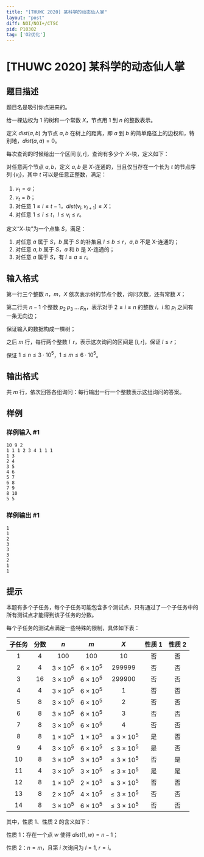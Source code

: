 ```yaml
---
title: "[THUWC 2020] 某科学的动态仙人掌"
layout: "post"
diff: NOI/NOI+/CTSC
pid: P10302
tag: ['O2优化']
---
```

# [THUWC 2020] 某科学的动态仙人掌
## 题目描述

题目名是吸引你点进来的。

给一棵边权为 $1$ 的树和一个常数 $X$，节点用 $1$ 到 $n$ 的整数表示。

定义 $dist(a,b)$ 为节点 $a,b$ 在树上的距离，即 $a$ 到 $b$ 的简单路径上的边权和，特别地，$dist(a,a) = 0$。  

每次查询的时候给出一个区间 $[l,r]$，查询有多少个 $X$-块，定义如下：  

对任意两个节点 $a,b$，定义 $a,b$ 是 $X$-连通的，当且仅当存在一个长为 $t$ 的节点序列 $\{v_i\}$，其中 $t$ 可以是任意正整数，满足：  

1. $v_1=a$；  
2. $v_t=b$；  
3. 对任意 $1\le i\le t-1$，$dist(v_i,v_{i+1})\le X$； 
4. 对任意 $1\le i\le t$，$l\le v_i\le r$。  

定义“$X$-块”为一个点集 $S$，满足：  

1. 对任意 $a$ 属于 $S$，$b$ 属于 $S$ 的补集且 $l\le b \le r$，$a,b$ 不是 X-连通的；
2. 对任意 $a,b$ 属于 $S$，$a$ 和 $b$ 是 X-连通的；
3. 对任意 $a$ 属于 $S$，有 $l\le a \le r$。
## 输入格式

第一行三个整数 $n$，$m$，$X$ 依次表示树的节点个数，询问次数，还有常数 $X$；

第二行共 $n-1$ 个整数 $p_2\;p_3\;\dots\;p_n$，表示对于 $2 \le i\le n$ 的整数 $i$，$i$ 和 $p_i$ 之间有一条无向边；

保证输入的数据构成一棵树；

之后 $m$ 行，每行两个整数 $l\;\;r$，表示这次询问的区间是 $[l,r]$，保证 $l \le r$；

保证 $1 \le n\le 3\cdot 10^5$，$1 \le m\le 6\cdot 10^5$。
## 输出格式

共 $m$ 行，依次回答各组询问：每行输出一行一个整数表示这组询问的答案。
## 样例

### 样例输入 #1
```
10 9 2
1 1 1 2 3 4 1 1 1
1 3
2 4
3 5
4 6
5 7
6 8
7 9
8 10
5 5

```
### 样例输出 #1
```
1
1
2
3
3
3
2
1
1

```
## 提示

本题有多个子任务，每个子任务可能包含多个测试点，只有通过了一个子任务中的所有测试点才能得到该子任务的分数。

每个子任务的测试点满足一些特殊的限制，具体如下表：

|子任务|分数|$n$|$m$|$X$|性质 1|性质 2|
|:----:|:----:|:----:|:----:|:----:|:----:|:----:|
|$1$|$4$|$100$|$100$|$10$|否|否|
|$2$|$4$|$3\times 10 ^ 5$|$6\times 10 ^ 5$|$299999$|否|否|
|$3$|$16$|$3\times 10 ^ 5$|$6\times 10 ^ 5$|$299900$|否|否|
|$4$|$4$|$3\times 10 ^ 5$|$6\times 10 ^ 5$|$1$|否|否|
|$5$|$8$|$3\times 10 ^ 5$|$6\times 10 ^ 5$|$2$|否|否|
|$6$|$8$|$3\times 10 ^ 5$|$6\times 10 ^ 5$|$3$|否|否|
|$7$|$8$|$3\times 10 ^ 5$|$6\times 10 ^ 5$|$4$|否|否|
|$8$|$8$|$1\times 10 ^ 5$|$1\times 10 ^ 5$|$\le 3\times 10 ^ 5$|是|否|
|$9$|$4$|$3\times 10 ^ 5$|$6\times 10 ^ 5$|$\le 3\times 10 ^ 5$|是|否|
|$10$|$8$|$3\times 10 ^ 5$|$3\times 10 ^ 5$|$\le 3\times 10 ^ 5$|否|是|
|$11$|$4$|$3\times 10 ^ 5$|$3\times 10 ^ 5$|$\le 3\times 10 ^ 5$|是|是|
|$12$|$8$|$1\times 10 ^ 5$|$2\times 10 ^ 5$|$\le 3\times 10 ^ 5$|否|否|
|$13$|$8$|$2\times 10 ^ 5$|$4\times 10 ^ 5$|$\le 3\times 10 ^ 5$|否|否|
|$14$|$8$|$3\times 10 ^ 5$|$6\times 10 ^ 5$|$\le 3\times 10 ^ 5$|否|否|
 

其中，性质 1、性质 2 的含义如下：

性质 1：存在一个点 $w$ 使得 $dist(1,w)=n-1$；

性质 2：$n=m$，且第 $i$ 次询问为 $l=1,\;r=i$。
